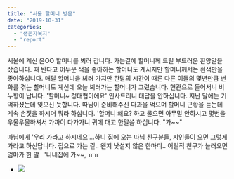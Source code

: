 ```yaml
---
title: "서울 할머니 방문"
date: "2019-10-31"
categories: 
  - "생존자복지"
  - "report"
---
```


서울에 계신 윤OO 할머니를 뵈러 갑니다. 가는길에 할머니께 드릴 부드러운 흰양말을 샀습니다. 때 탄다고 어두운 색을 좋아하는 할머니도 계시지만 할머니께서는 흰색만을 좋아하십니다. 매달 할머니을 뵈러 가지만 한달의 시간이 때론 다른 이들의 몇년만큼 변화를 겪는 할머니도 계신데 오늘 뵈러가는 할머니가 그렀습니다. 현관으로 들어서니 비누향이 납니다. '할머니~ 정대협이에요' 인사드리니 대답을 안하십니다. 지난 달에는 기억하셨는데 잊으신 듯합니다. 따님이 준비해주신 다과을 먹으며 할머니 근황을 듣는데 계속 손짓을 하시며 뭐라 하십니다. '할머니 왜요? 하고 물으면 아무말 안하시고 몇번을 우물우물하셔서 가까이 다가가니 귀에 대고 한말씀 하십니다. "가~~"

따님에게 '우리 가라고 하시네요'...하니 집에 오는 따님 친구분들, 지인들이 오면 그렇게 가라고 하신답니다. 집으로 가는 길.. 왠지 낯설지 않은 한마디.. 어릴적 친구가 놀러오면 엄마가 한 말   '니네집에 가~~, ㅠㅠ

- ![](https://womenandwar.net/kr/wp-content/uploads/2019/11/1031-877x470.jpg)
